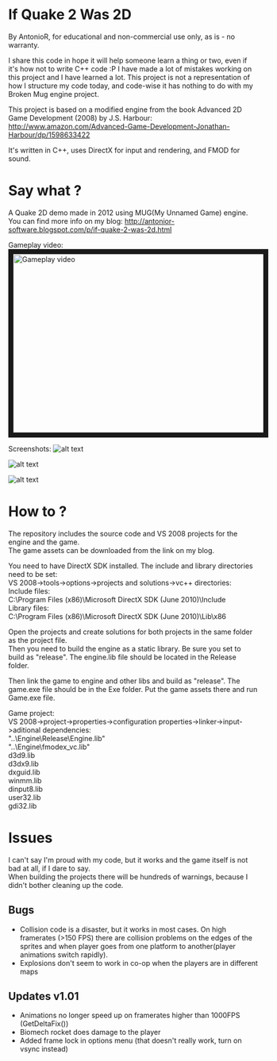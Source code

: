 If Quake 2 Was 2D
=================

By AntonioR, for educational and non-commercial use only, as is - no warranty.

I share this code in hope it will help someone learn a thing or two, even if it's how not to write C++ code :P
I have made a lot of mistakes working on this project and I have learned a lot. This project is not a representation of how I structure my code today, and code-wise it has nothing to do with my Broken Mug engine project.

This project is based on a modified engine from the book Advanced 2D Game Development (2008) by J.S. Harbour:
http://www.amazon.com/Advanced-Game-Development-Jonathan-Harbour/dp/1598633422

It's written in C++, uses DirectX for input and rendering, and FMOD for sound.

Say what ?
==========

A Quake 2D demo made in 2012 using MUG(My Unnamed Game) engine. You can find more info on my blog:
http://antonior-software.blogspot.com/p/if-quake-2-was-2d.html


Gameplay video:  
<a href="http://www.youtube.com/watch?feature=player_embedded&v=M_Vbn4ssY-M
" target="_blank"><img src="http://img.youtube.com/vi/M_Vbn4ssY-M/0.jpg" 
alt="Gameplay video" width="576" height="360" border="10" /></a>

Screenshots:
![alt text](http://i.imgur.com/X60KY.jpg "random")

![alt text](http://i.imgur.com/U23hO.jpg "splitscreen co-op")

![alt text](http://i.imgur.com/r5e9V.jpg "map editor")

How to ?
========

The repository includes the source code and VS 2008 projects for the engine and the game.  
The game assets can be downloaded from the link on my blog.  

You need to have DirectX SDK installed. The include and library directories need to be set:  
VS 2008->tools->options->projects and solutions->vc++ directories:  
Include files:  
C:\Program Files (x86)\Microsoft DirectX SDK (June 2010)\Include  
Library files:  
C:\Program Files (x86)\Microsoft DirectX SDK (June 2010)\Lib\x86  

Open the projects and create solutions for both projects in the same folder as the project file.  
Then you need to build the engine as a static library. Be sure you set to build as "release". The engine.lib file should be located in the Release folder.  

Then link the game to engine and other libs and build as "release". The game.exe file should be in the Exe folder.
Put the game assets there and run Game.exe file.  

Game project:  
VS 2008->project->properties->configuration properties->linker->input->aditional dependencies:  
"..\Engine\Release\Engine.lib"  
"..\Engine\fmodex_vc.lib"  
d3d9.lib  
d3dx9.lib  
dxguid.lib  
winmm.lib  
dinput8.lib  
user32.lib  
gdi32.lib  

Issues
======

I can't say I'm proud with my code, but it works and the game itself is not bad at all, if I dare to say.  
When building the projects there will be hundreds of warnings, because I didn't bother cleaning up the code.  

Bugs
----
- Collision code is a disaster, but it works in most cases. On high framerates (>150 FPS) there are collision problems on the edges of the sprites and when player goes from one platform to another(player animations switch rapidly).  
- Explosions don't seem to work in co-op when the players are in different maps  

Updates v1.01
-------------

- Animations no longer speed up on framerates higher than 1000FPS (GetDeltaFix())  
- Biomech rocket does damage to the player  
- Added frame lock in options menu (that doesn't really work, turn on vsync instead)  

